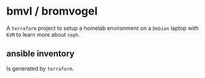 # bmvl / bromvogel

A `terraform` project to setup a homelab environment on
a `Debian` laptop with `KVM` to learn more about `ceph`.


## ansible inventory

Is generated by `terraform`.
